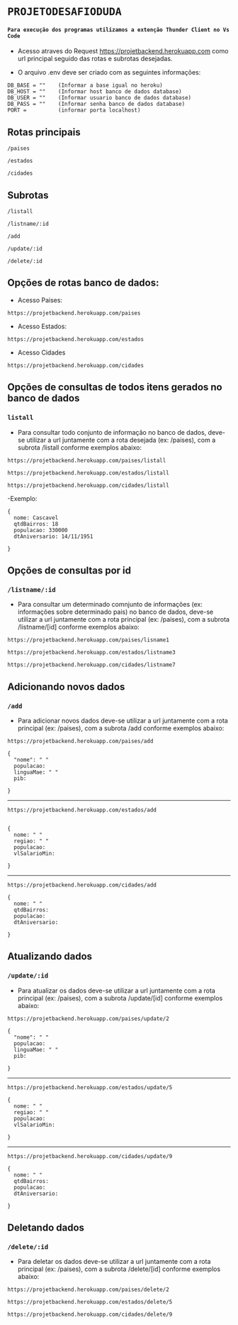 # `PROJETODESAFIODUDA`

#### `Para execução dos programas utilizamos a extenção Thunder Client no Vs Code`


- Acesso atraves do Request https://projetbackend.herokuapp.com como url principal seguido das rotas e subrotas desejadas.

- O arquivo .env deve ser criado com as seguintes informações: 

```
DB_BASE = ""    (Informar a base igual no heroku)
DB_HOST = ""    (Informar host banco de dados database)
DB_USER = ""    (Informar usuario banco de dados database)
DB_PASS = ""    (Informar senha banco de dados database)
PORT =          (informar porta localhost)
```

## Rotas principais

```
/paises
```

```
/estados
```

```
/cidades
```

## Subrotas

```
/listall
```

```
/listname/:id
```

```
/add
```

```
/update/:id
```

```
/delete/:id
```


## Opções de rotas banco de dados:
- Acesso Paises: 
 ``` 
 https://projetbackend.herokuapp.com/paises 
 ```
- Acesso Estados:
 ```
 https://projetbackend.herokuapp.com/estados 
 ```
- Acesso Cidades
 ```
 https://projetbackend.herokuapp.com/cidades 
 ```

## Opções de consultas de todos itens gerados no banco de dados
### ``listall``

- Para consultar todo conjunto de informação no banco de dados, deve-se utilizar a url juntamente com a rota desejada (ex: /paises), com a subrota /listall conforme exemplos abaixo:

```
https://projetbackend.herokuapp.com/paises/listall 
```

```
https://projetbackend.herokuapp.com/estados/listall
```

```
https://projetbackend.herokuapp.com/cidades/listall 
```

-Exemplo:
```
{ 
  nome: Cascavel
  qtdBairros: 18
  populacao: 330000
  dtAniversario: 14/11/1951 

}
```


## Opções de consultas por id
### ``/listname/:id``

- Para consultar um determinado comnjunto de informações (ex: informações sobre determinado pais) no banco de dados, deve-se utilizar a url juntamente com a rota principal (ex: /paises), com a subrota /listname/[id] conforme exemplos abaixo:

```
https://projetbackend.herokuapp.com/paises/lisname1
```

```
https://projetbackend.herokuapp.com/estados/listname3
```

```
https://projetbackend.herokuapp.com/cidades/listname7
```


## Adicionando novos dados
### ``/add``

- Para adicionar novos dados deve-se utilizar a url juntamente com a rota principal (ex: /paises), com a subrota /add conforme exemplos abaixo:

```
https://projetbackend.herokuapp.com/paises/add
```

```
{ 
  "nome": " "
  populacao: 
  linguaMae: " "
  pib:  

}
```

--------------------------------------------------


```
https://projetbackend.herokuapp.com/estados/add
```

```

{ 
  nome: " "
  regiao: " "
  populacao: 
  vlSalarioMin:  

}
```

--------------------------------------------------

```
https://projetbackend.herokuapp.com/cidades/add
```

```
{ 
  nome: " " 
  qtdBairros: 
  populacao: 
  dtAniversario:  

}
```


## Atualizando dados
### ``/update/:id``

- Para atualizar os dados deve-se utilizar a url juntamente com a rota principal (ex: /paises), com a subrota /update/[id] conforme exemplos abaixo:

```
https://projetbackend.herokuapp.com/paises/update/2
```

```
{ 
  "nome": " "
  populacao: 
  linguaMae: " "
  pib:  

}
```

--------------------------------------------------


```
https://projetbackend.herokuapp.com/estados/update/5
```

```
{ 
  nome: " "
  regiao: " "
  populacao: 
  vlSalarioMin:  

}
```

-------------------------------------------------


```
https://projetbackend.herokuapp.com/cidades/update/9
```

```
{ 
  nome: " " 
  qtdBairros: 
  populacao: 
  dtAniversario:  

}
```



## Deletando dados
### ``/delete/:id``

- Para deletar os dados deve-se utilizar a url juntamente com a rota principal (ex: /paises), com a subrota /delete/[id] conforme exemplos abaixo:

```
https://projetbackend.herokuapp.com/paises/delete/2
```

```
https://projetbackend.herokuapp.com/estados/delete/5
```

```
https://projetbackend.herokuapp.com/cidades/delete/9
```
